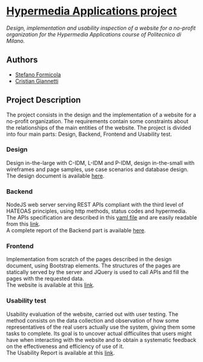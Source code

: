 # [Hypermedia Applications project](https://lemonpeel.herokuapp.com/)  

*Design, implementation and usability inspection of a website for a no-profit organization for the Hypermedia Applications course of Politecnico di Milano.*

## Authors
  + [Stefano Formicola](https://github.com/ste7en)
  + [Cristian Giannetti](https://github.com/cristiangiann)
  
## Project Description
The project consists in the design and the implementation of a website for a no-profit organization. The requirements contain some constraints about the relationships of the main entities of the website.
The project is divided into four main parts: Design, Backend, Frontend and Usability test.

### Design
Design in-the-large with C-IDM, L-IDM and P-IDM, design in-the-small with wireframes and page samples, use case scenarios and database design.  
The design document is available [here](https://github.com/cristiangiann/hypermedia-application/blob/master/deliverables/FORMICOLA%2CGIANNETTI-DESIGN%20REPORT-24-04-2020.pdf).

### Backend
NodeJS web server serving REST APIs compliant with the third level of HATEOAS principles, using http methods, status codes and hypermedia.  
The APIs specification are described in this [yaml file](https://github.com/cristiangiann/hypermedia-application/blob/master/web/api/swagger.yaml) and are easily readable from this [link](https://lemonpeel.herokuapp.com/backend/swaggerui/).  
A complete report of the Backend part is available [here](https://lemonpeel.herokuapp.com/backend/main.html).

### Frontend
Implementation from scratch of the pages described in the design document, using Bootstrap elements. The structures of the pages are statically served by the server and JQuery is used to call APIs and fill the pages with the requested data.  
The website is available at this [link](https://lemonpeel.herokuapp.com/).

### Usability test
Usability evaluation of the website, carried out with user testing. The method consists on the data collection and observation of how some representatives of the real users actually use the system, giving them some tasks to complete. Its goal is to uncover actual difficulites that users might have when interacting with the website and to obtain a systematic feedback on the effectiveness and efficiency of use of it.  
The Usability Report is available at this [link](https://github.com/cristiangiann/hypermedia-application/blob/master/deliverables/FORMICOLA%2CGIANNETTI-USABILITY-REPORT-16-06-2020.pdf).
